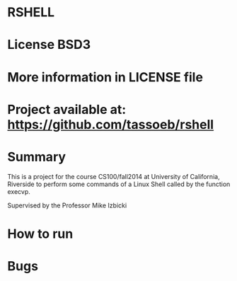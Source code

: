 RSHELL
======
License BSD3
===
More information in LICENSE file
=
Project available at: https://github.com/tassoeb/rshell
===
Summary
=
This is a project for the course CS100/fall2014 at University of California, Riverside to perform some commands of a Linux Shell called by the function execvp.

Supervised by the Professor Mike Izbicki

How to run
===
Bugs
===
